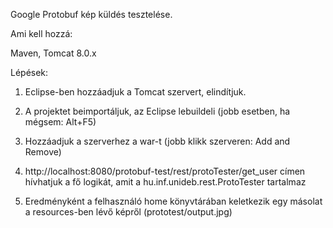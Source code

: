 Google Protobuf kép küldés tesztelése.

Ami kell hozzá:

Maven, Tomcat 8.0.x

Lépések:

1. Eclipse-ben hozzáadjuk a Tomcat szervert, elindítjuk.

2. A projektet beimportáljuk, az Eclipse lebuildeli (jobb esetben, ha mégsem: Alt+F5)

3. Hozzáadjuk a szerverhez a war-t (jobb klikk szerveren: Add and Remove)

4. http://localhost:8080/protobuf-test/rest/protoTester/get_user címen hívhatjuk a fő logikát, amit a hu.inf.unideb.rest.ProtoTester tartalmaz

5. Eredményként a felhasználó home könyvtárában keletkezik egy másolat a resources-ben lévő képről (prototest/output.jpg)
